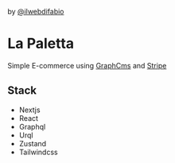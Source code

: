 by [@ilwebdifabio](https://twitter.com/ilwebdifabio)

# La Paletta

Simple E-commerce using [GraphCms](https://hygraph.com/)
and [Stripe](https://stripe.com/)

## Stack

- Nextjs
- React
- Graphql
- Urql
- Zustand
- Tailwindcss
